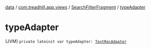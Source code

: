 [data](../../index.md) / [com.treadhill.app.views](../index.md) / [SearchFilterFragment](index.md) / [typeAdapter](./type-adapter.md)

# typeAdapter

(JVM) `private lateinit var typeAdapter: `[`TextRecAdapter`](../../com.treadhill.app.adapters/-text-rec-adapter/index.md)